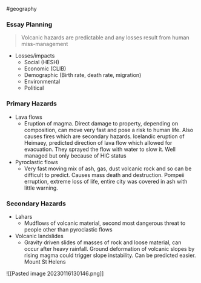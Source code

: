 #geography

### Essay Planning
>Volcanic hazards are predictable and any losses result from human miss-management

- Losses/impacts
    - Social (HESH)
    - Economic (CLIB)
    - Demographic (Birth rate, death rate, migration)
    - Environmental
    - Political

### Primary Hazards
- Lava flows
    - Eruption of magma. Direct damage to property, depending on composition, can move very fast and pose a risk to human life. Also causes fires which are secondary hazards. Icelandic eruption of Heimaey, predicted direction of lava flow which allowed for evacuation. They sprayed the flow with water to slow it. Well managed but only because of HIC status
- Pyroclastic flows
    - Very fast moving mix of ash, gas, dust volcanic rock and so can be difficult to predict. Causes mass death and destruction. Pompeii erruption, extreme loss of life, entire city was covered in ash with little warning.

### Secondary Hazards
- Lahars
    - Mudflows of volcanic material, second most dangerous threat to people other than pyroclastic flows
- Volcanic landslides
    - Gravity driven slides of masses of rock and loose material, can occur after heavy rainfall. Ground deformation of volcanic slopes by rising magma could trigger slope instability. Can be predicted easier. Mount St Helens

![[Pasted image 20230116130146.png]]
